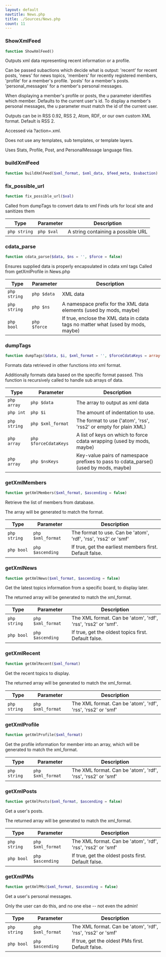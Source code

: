 ```yaml
---
layout: default
navtitle: News.php
title: ./Sources/News.php
count: 11
---
```


### ShowXmlFeed

```php
function ShowXmlFeed()
```
Outputs xml data representing recent information or a profile.

Can be passed subactions which decide what is output:
 'recent' for recent posts,
 'news' for news topics,
 'members' for recently registered members,
 'profile' for a member's profile.
 'posts' for a member's posts.
 'personal_messages' for a member's personal messages.

When displaying a member's profile or posts, the u parameter identifies which member. Defaults
to the current user's id.
To display a member's personal messages, the u parameter must match the id of the current user.

Outputs can be in RSS 0.92, RSS 2, Atom, RDF, or our own custom XML format. Default is RSS 2.

Accessed via ?action=.xml.

Does not use any templates, sub templates, or template layers.

Uses Stats, Profile, Post, and PersonalMessage language files.

### buildXmlFeed

```php
function buildXmlFeed($xml_format, $xml_data, $feed_meta, $subaction)
```
### fix_possible_url

```php
function fix_possible_url($val)
```
Called from dumpTags to convert data to xml
Finds urls for local site and sanitizes them



Type|Parameter|Description
---|---|---
```php string```|```php $val```|A string containing a possible URL

### cdata_parse

```php
function cdata_parse($data, $ns = '', $force = false)
```
Ensures supplied data is properly encapsulated in cdata xml tags
Called from getXmlProfile in News.php



Type|Parameter|Description
---|---|---
```php string```|```php $data```|XML data
```php string```|```php $ns```|A namespace prefix for the XML data elements (used by mods, maybe)
```php bool```|```php $force```|If true, enclose the XML data in cdata tags no matter what (used by mods, maybe)

### dumpTags

```php
function dumpTags($data, $i, $xml_format = '', $forceCdataKeys = array(), $nsKeys = array())
```
Formats data retrieved in other functions into xml format.

Additionally formats data based on the specific format passed.
This function is recursively called to handle sub arrays of data.

Type|Parameter|Description
---|---|---
```php array```|```php $data```|The array to output as xml data
```php int```|```php $i```|The amount of indentation to use.
```php string```|```php $xml_format```|The format to use ('atom', 'rss', 'rss2' or empty for plain XML)
```php array```|```php $forceCdataKeys```|A list of keys on which to force cdata wrapping (used by mods, maybe)
```php array```|```php $nsKeys```|Key-value pairs of namespace prefixes to pass to cdata_parse() (used by mods, maybe)

### getXmlMembers

```php
function getXmlMembers($xml_format, $ascending = false)
```
Retrieve the list of members from database.

The array will be generated to match the format.

Type|Parameter|Description
---|---|---
```php string```|```php $xml_format```|The format to use. Can be 'atom', 'rdf', 'rss', 'rss2' or 'smf'
```php bool```|```php $ascending```|If true, get the earliest members first. Default false.

### getXmlNews

```php
function getXmlNews($xml_format, $ascending = false)
```
Get the latest topics information from a specific board,
to display later.

The returned array will be generated to match the xml_format.

Type|Parameter|Description
---|---|---
```php string```|```php $xml_format```|The XML format. Can be 'atom', 'rdf', 'rss', 'rss2' or 'smf'.
```php bool```|```php $ascending```|If true, get the oldest topics first. Default false.

### getXmlRecent

```php
function getXmlRecent($xml_format)
```
Get the recent topics to display.

The returned array will be generated to match the xml_format.

Type|Parameter|Description
---|---|---
```php string```|```php $xml_format```|The XML format. Can be 'atom', 'rdf', 'rss', 'rss2' or 'smf'

### getXmlProfile

```php
function getXmlProfile($xml_format)
```
Get the profile information for member into an array,
which will be generated to match the xml_format.



Type|Parameter|Description
---|---|---
```php string```|```php $xml_format```|The XML format. Can be 'atom', 'rdf', 'rss', 'rss2' or 'smf'

### getXmlPosts

```php
function getXmlPosts($xml_format, $ascending = false)
```
Get a user's posts.

The returned array will be generated to match the xml_format.

Type|Parameter|Description
---|---|---
```php string```|```php $xml_format```|The XML format. Can be 'atom', 'rdf', 'rss', 'rss2' or 'smf'
```php bool```|```php $ascending```|If true, get the oldest posts first. Default false.

### getXmlPMs

```php
function getXmlPMs($xml_format, $ascending = false)
```
Get a user's personal messages.

Only the user can do this, and no one else -- not even the admin!

Type|Parameter|Description
---|---|---
```php string```|```php $xml_format```|The XML format. Can be 'atom', 'rdf', 'rss', 'rss2' or 'smf'
```php bool```|```php $ascending```|If true, get the oldest PMs first. Default false.

